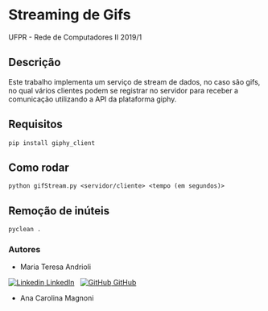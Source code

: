 # Streaming de Gifs

UFPR - Rede de Computadores II 2019/1

## Descrição
Este trabalho implementa um serviço de stream de dados, no caso são gifs, no qual vários clientes podem se registrar no servidor para receber a comunicação utilizando a API da plataforma giphy.

## Requisitos

```
pip install giphy_client
```

## Como rodar

```
python gifStream.py <servidor/cliente> <tempo (em segundos)>
```

## Remoção de inúteis

```
pyclean .
```

### Autores

- Maria Teresa Andrioli 

[![Linkedin](https://i.stack.imgur.com/gVE0j.png) LinkedIn](https://www.linkedin.com/in/mariateresaandrioli/)
&nbsp;
[![GitHub](https://i.stack.imgur.com/tskMh.png) GitHub](https://github.com/mariaandrioli)

- Ana Carolina Magnoni